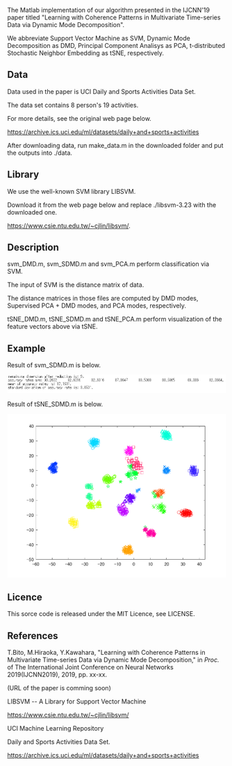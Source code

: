 The Matlab implementation of our algorithm presented in the IJCNN'19 paper titled "Learning with Coherence Patterns in Multivariate Time-series Data via Dynamic Mode Decomposition".

We abbreviate Support Vector Machine as SVM, Dynamic Mode Decomposition as DMD, 
Principal Component Analisys as PCA, t-distributed Stochastic Neighbor Embedding as tSNE, respectively.


## Data
Data used in the paper is UCI Daily and Sports Activities Data Set.

The data set contains 8 person's 19 activities.

For more details, see the original web page below.

https://archive.ics.uci.edu/ml/datasets/daily+and+sports+activities

After downloading data, run make_data.m in the downloaded folder and put the outputs into ./data.

## Library
We use the well-known SVM library LIBSVM.

Download it from the web page below and replace ./libsvm-3.23 with the downloaded one.

https://www.csie.ntu.edu.tw/~cjlin/libsvm/.


## Description
svm_DMD.m, svm_SDMD.m and svm_PCA.m perform classification via SVM.

The input of SVM is the distance matrix of data.

The distance matrices in those files are computed by DMD modes, Supervised PCA + DMD modes, and PCA modes, respectively.

tSNE_DMD.m, tSNE_SDMD.m and tSNE_PCA.m perform visualization of the feature vectors above via tSNE.


## Example
Result of svm_SDMD.m is below.

![example1](./examples/fig2.png)

Result of tSNE_SDMD.m is below.

![example1](./examples/fig1.png)


## Licence
This sorce code is released under the MIT Licence, see LICENSE.


## References
T.Bito, M.Hiraoka, Y.Kawahara, "Learning with Coherence Patterns in Multivariate Time-series Data via Dynamic Mode Decomposition," 
in *Proc.* of The International Joint Conference on Neural Networks 2019(IJCNN2019), 2019, pp. xx-xx.

(URL of the paper is comming soon)

LIBSVM -- A Library for Support Vector Machine

https://www.csie.ntu.edu.tw/~cjlin/libsvm/

UCI Machine Learning Repository 

Daily and Sports Activities Data Set.

https://archive.ics.uci.edu/ml/datasets/daily+and+sports+activities
